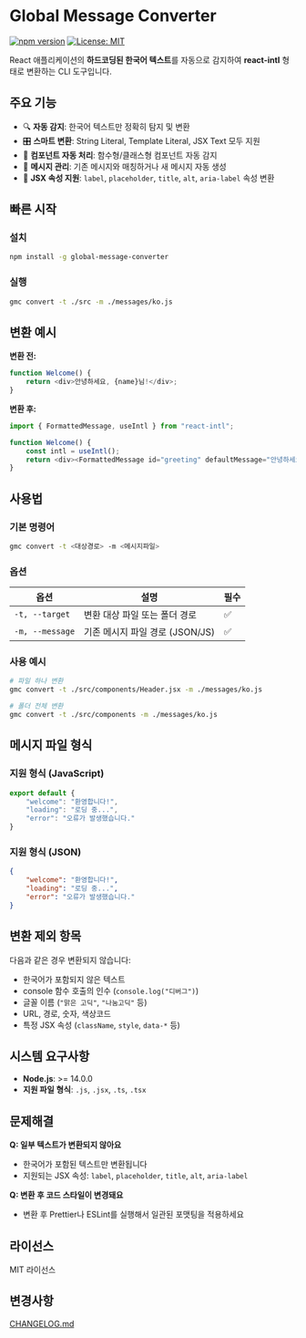 # Global Message Converter

[![npm version](https://badge.fury.io/js/global-message-converter.svg)](https://badge.fury.io/js/global-message-converter)
[![License: MIT](https://img.shields.io/badge/License-MIT-yellow.svg)](https://opensource.org/licenses/MIT)

React 애플리케이션의 **하드코딩된 한국어 텍스트**를 자동으로 감지하여 **react-intl** 형태로 변환하는 CLI 도구입니다.

## 주요 기능

- 🔍 **자동 감지**: 한국어 텍스트만 정확히 탐지 및 변환
- 🎛️ **스마트 변환**: String Literal, Template Literal, JSX Text 모두 지원
- 🔧 **컴포넌트 자동 처리**: 함수형/클래스형 컴포넌트 자동 감지
- 📝 **메시지 관리**: 기존 메시지와 매칭하거나 새 메시지 자동 생성
- 🎨 **JSX 속성 지원**: `label`, `placeholder`, `title`, `alt`, `aria-label` 속성 변환

## 빠른 시작

### 설치
```bash
npm install -g global-message-converter
```

### 실행
```bash
gmc convert -t ./src -m ./messages/ko.js
```

## 변환 예시

**변환 전:**
```javascript
function Welcome() {
    return <div>안녕하세요, {name}님!</div>;
}
```

**변환 후:**
```javascript
import { FormattedMessage, useIntl } from "react-intl";

function Welcome() {
    const intl = useIntl();
    return <div><FormattedMessage id="greeting" defaultMessage="안녕하세요, {name}님!" values={{ name }} /></div>;
}
```

## 사용법

### 기본 명령어
```bash
gmc convert -t <대상경로> -m <메시지파일>
```

### 옵션

| 옵션 | 설명 | 필수 |
|------|------|------|
| `-t, --target` | 변환 대상 파일 또는 폴더 경로 | ✅ |
| `-m, --message` | 기존 메시지 파일 경로 (JSON/JS) | ✅ |

### 사용 예시

```bash
# 파일 하나 변환
gmc convert -t ./src/components/Header.jsx -m ./messages/ko.js

# 폴더 전체 변환
gmc convert -t ./src/components -m ./messages/ko.js
```

## 메시지 파일 형식

### 지원 형식 (JavaScript)
```javascript
export default {
    "welcome": "환영합니다!",
    "loading": "로딩 중...",
    "error": "오류가 발생했습니다."
}
```

### 지원 형식 (JSON)
```json
{
    "welcome": "환영합니다!",
    "loading": "로딩 중...",
    "error": "오류가 발생했습니다."
}
```

## 변환 제외 항목

다음과 같은 경우 변환되지 않습니다:
- 한국어가 포함되지 않은 텍스트
- console 함수 호출의 인수 (`console.log("디버그")`)
- 글꼴 이름 (`"맑은 고딕"`, `"나눔고딕"` 등)
- URL, 경로, 숫자, 색상코드
- 특정 JSX 속성 (`className`, `style`, `data-*` 등)

## 시스템 요구사항

- **Node.js**: >= 14.0.0
- **지원 파일 형식**: `.js`, `.jsx`, `.ts`, `.tsx`

## 문제해결

**Q: 일부 텍스트가 변환되지 않아요**
- 한국어가 포함된 텍스트만 변환됩니다
- 지원되는 JSX 속성: `label`, `placeholder`, `title`, `alt`, `aria-label`

**Q: 변환 후 코드 스타일이 변경돼요**
- 변환 후 Prettier나 ESLint를 실행해서 일관된 포맷팅을 적용하세요

## 라이선스

MIT 라이선스

## 변경사항

[CHANGELOG.md](https://github.com/kimjunyoung90/global-message-converter/blob/main/CHANGELOG.md)